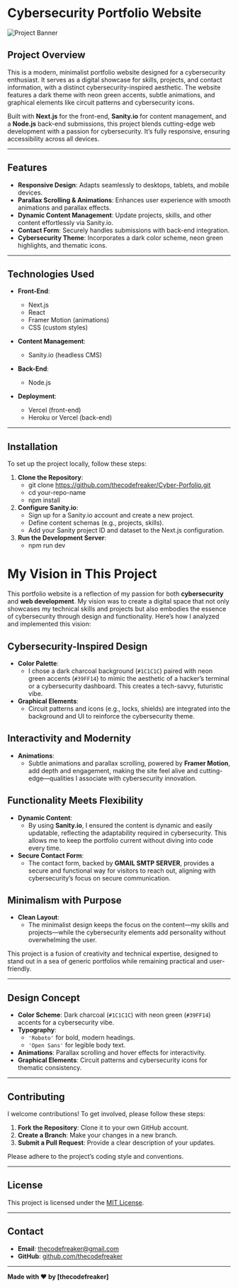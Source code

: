 # Cybersecurity Portfolio Website

![Project Banner](https://via.placeholder.com/1200x400.png?text=Cybersecurity+Portfolio+Website)

## Project Overview

This is a modern, minimalist portfolio website designed for a cybersecurity enthusiast. It serves as a digital showcase for skills, projects, and contact information, with a distinct cybersecurity-inspired aesthetic. The website features a dark theme with neon green accents, subtle animations, and graphical elements like circuit patterns and cybersecurity icons. 

Built with **Next.js** for the front-end, **Sanity.io** for content management, and a **Node.js** back-end submissions, this project blends cutting-edge web development with a passion for cybersecurity. It’s fully responsive, ensuring accessibility across all devices.

---

## Features

- **Responsive Design**: Adapts seamlessly to desktops, tablets, and mobile devices.
- **Parallax Scrolling & Animations**: Enhances user experience with smooth animations and parallax effects.
- **Dynamic Content Management**: Update projects, skills, and other content effortlessly via Sanity.io.
- **Contact Form**: Securely handles submissions with back-end integration.
- **Cybersecurity Theme**: Incorporates a dark color scheme, neon green highlights, and thematic icons.

---

## Technologies Used

- **Front-End**: 
  - Next.js
  - React
  - Framer Motion (animations)
  - CSS (custom styles)

- **Content Management**: 
  - Sanity.io (headless CMS)

- **Back-End**: 
  - Node.js

- **Deployment**: 
  - Vercel (front-end)
  - Heroku or Vercel (back-end)

---

## Installation

To set up the project locally, follow these steps:

1. **Clone the Repository**:
   - git clone https://github.com/thecodefreaker/Cyber-Porfolio.git
   - cd your-repo-name
   - npm install
2. **Configure Sanity.io**:
   - Sign up for a Sanity.io account and create a new project.
   - Define content schemas (e.g., projects, skills).
   - Add your Sanity project ID and dataset to the Next.js configuration.
3. **Run the Development Server**:
   - npm run dev


# My Vision in This Project

This portfolio website is a reflection of my passion for both **cybersecurity** and **web development**. My vision was to create a digital space that not only showcases my technical skills and projects but also embodies the essence of cybersecurity through design and functionality. Here’s how I analyzed and implemented this vision:

## Cybersecurity-Inspired Design

- **Color Palette**: 
  - I chose a dark charcoal background (`#1C1C1C`) paired with neon green accents (`#39FF14`) to mimic the aesthetic of a hacker’s terminal or a cybersecurity dashboard. This creates a tech-savvy, futuristic vibe.
- **Graphical Elements**: 
  - Circuit patterns and icons (e.g., locks, shields) are integrated into the background and UI to reinforce the cybersecurity theme.

## Interactivity and Modernity

- **Animations**: 
  - Subtle animations and parallax scrolling, powered by **Framer Motion**, add depth and engagement, making the site feel alive and cutting-edge—qualities I associate with cybersecurity innovation.

## Functionality Meets Flexibility

- **Dynamic Content**: 
  - By using **Sanity.io**, I ensured the content is dynamic and easily updatable, reflecting the adaptability required in cybersecurity. This allows me to keep the portfolio current without diving into code every time.
- **Secure Contact Form**: 
  - The contact form, backed by **GMAIL SMTP SERVER**, provides a secure and functional way for visitors to reach out, aligning with cybersecurity’s focus on secure communication.

## Minimalism with Purpose

- **Clean Layout**: 
  - The minimalist design keeps the focus on the content—my skills and projects—while the cybersecurity elements add personality without overwhelming the user.

This project is a fusion of creativity and technical expertise, designed to stand out in a sea of generic portfolios while remaining practical and user-friendly.

---

## Design Concept

- **Color Scheme**: Dark charcoal (`#1C1C1C`) with neon green (`#39FF14`) accents for a cybersecurity vibe.
- **Typography**: 
  - `'Roboto'` for bold, modern headings.
  - `'Open Sans'` for legible body text.
- **Animations**: Parallax scrolling and hover effects for interactivity.
- **Graphical Elements**: Circuit patterns and cybersecurity icons for thematic consistency.

---

## Contributing

I welcome contributions! To get involved, please follow these steps:

1. **Fork the Repository**: Clone it to your own GitHub account.
2. **Create a Branch**: Make your changes in a new branch.
3. **Submit a Pull Request**: Provide a clear description of your updates.

Please adhere to the project’s coding style and conventions.

---

## License

This project is licensed under the [MIT License](LICENSE).

---

## Contact

- **Email**: [thecodefreaker@gmail.com](mailto:thecodefreaker@gmail.com)
- **GitHub**: [github.com/thecodefreaker](https://github.com/thecodefreaker)

---

**Made with ❤️ by [thecodefreaker]**
